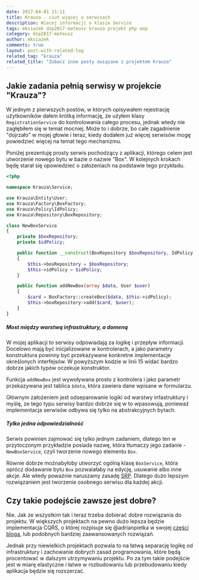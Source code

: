 ```yaml
---
date: 2017-04-01 11:11
title: Krauza - ciut więcej o serwisach
description: Wiecej informacji o klasie Service
tags: mksiazek dsp2017-mateusz krauza projekt php oop
category: dsp2017-mateusz
author: mksiazek
comments: true
layout: post-with-related-tag
related_tag: "krauza"
related_title: "Zobacz inne posty związane z projektem Krauza"
---
```


## Jakie zadania pełnią serwisy w projekcie "Krauza"?
W jednym z pierwszych postów, w których opisywałem rejestrację użytkowników dałem krótką informację, że użyłem klasy
`RegistrationService` do kontrolowania całego procesu, jednak wtedy nie zagłębiłem się w temat mocniej. Może to i dobrze,
bo całe zagadnienie "dojrzało" w mojej głowie i teraz, kiedy dodałem już więcej serwisów mogę powiedzieć więcej na temat
tego mechanizmu.

Poniżej prezentuję prosty serwis pochodzący z aplikacji, którego celem jest utworzenie nowego bytu w bazie o nazwie "Box".
W kolejnych krokach będę starał się opowiedzieć o założeniach na podstawie tego przykładu.

~~~ php
<?php

namespace Krauza\Service;

use Krauza\Entity\User;
use Krauza\Factory\BoxFactory;
use Krauza\Policy\IdPolicy;
use Krauza\Repository\BoxRepository;

class NewBoxService
{
    private $boxRepository;
    private $idPolicy;

    public function __construct(BoxRepository $boxRepository, IdPolicy $idPolicy)
    {
        $this->boxRepository = $boxRepository;
        $this->idPolicy = $idPolicy;
    }

    public function addNewBox(array $data, User $user)
    {
        $card = BoxFactory::createBox($data, $this->idPolicy);
        $this->boxRepository->add($card, $user);
    }
}
~~~

##### Most między warstwą infrastruktury, a domeną
W mojej aplikacji to serwisy odpowiadają za logikę i przepływ informacji. Docelowo mają być inicjalizowane w kontrolerach,
a jako parametry konstruktura powinny być przekazywane konkretne implementacje określonych interfejsów. W powyższym kodzie
w linii 15 widać bardzo dobrze jakich typów oczekuje konstruktor.

Funkcja `addNewBox` jest wywoływana prosto z kontrolera i jako parametr przekazywana jest tablica `$data`, która zawiera
dane wpisane w formularzu.

Głównym założeniem jest odseparowanie logiki od warstwy infastruktury i myślę, ze tego typu serwisy bardzo dobrze się w
to wpasowują, ponieważ implementacja serwisów odbywa się tylko na abstrakcyjnych bytach.

##### Tylko jedna odpowiedzialność
Serwis powinien zajmować się tylko jednym zadaniem, dlatego ten w przytoczonym przykładzie posiada nazwę, która tłumaczy
jego zadanie - `NewBoxService`, czyli tworzenie nowego elementu `Box`.

Równie dobrze możnabyłoby utworzyć ogólną klasę `BoxService`, która oprócz dodawanie bytu `Box` pozwalałaby na edycję,
usuwanie albo inne akcje. Ale wtedy poważnie naruszamy zasadę [SRP](https://pl.wikipedia.org/wiki/Zasada_jednej_odpowiedzialno%C5%9Bci).
Dlatego dużo lepszym rozwiązaniem jest tworzenie osobnego serwisu dla każdej akcji.

## Czy takie podejście zawsze jest dobre?
Nie. Jak ze wszystkim tak i teraz trzeba dobierać dobre rozwiązania do projektu. W większych projektach na pewno dużo
lepsza będzie implementacja CQRS, o której rozpisuje się @adrianpietka w swojej [części bloga](http://devenv.pl/dsp2017-adrian.html),
lub podobnych bardziej zaawansowanych rozwiązań.

Jednak przy niewielkich projektach pozwala to na łatwą separację logikę od infrastruktury i zachowanie dobrych zasad
programowania, które będą procentować w dalszym utrzymywaniu projektu. Po za tym takie podejście jest w miarę elastyczne
i łatwe w rozbudowaniu lub przebudowaniu kiedy aplikacja będzie się rozszerzać.
